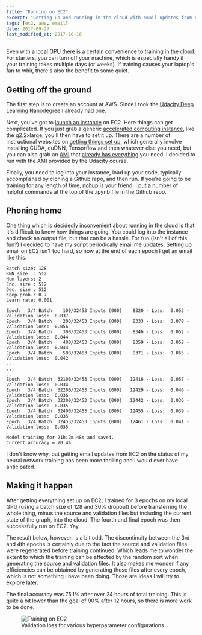 ```yaml
---
title: "Running on EC2"
excerpt: "Getting up and running in the cloud with email updates from AWS"
tags: [ec2, aws, email]
date: 2017-09-27
last_modified_at: 2017-10-16
---
```


Even with a [local GPU](/deep-speeding-blog/2017-09-15-My-rig/) there is a certain convenience to training in the cloud. For starters, you can turn off your machine, which is especially handy if your training takes multiple days (or weeks). If training causes your laptop's fan to whir, there's also the benefit to some quiet.

## Getting off the ground
The first step is to create an account at AWS. Since I took the [Udacity Deep Learning Nanodegree](https://www.udacity.com/course/deep-learning-nanodegree-foundation--nd101) I already had one.

Next, you've got to [launch an instance](http://docs.aws.amazon.com/AWSEC2/latest/UserGuide/LaunchingAndUsingInstances.html) on EC2. Here things can get complicated. If you just grab a generic [accelerated computing instance](http://docs.aws.amazon.com/AWSEC2/latest/UserGuide/instance-types.html), like the g2.2xlarge, you'll then have to set it up. There are a number of instructional websites on [getting things set up](http://ramhiser.com/2016/01/05/installing-tensorflow-on-an-aws-ec2-instance-with-gpu-support/), which generally involve installing CUDA, cuDNN, Tensorflow and then whatever else you need, but you can also grab an [AMI](http://docs.aws.amazon.com/AWSEC2/latest/UserGuide/AMIs.html) that [already has everything](https://aws.amazon.com/marketplace/pp/B01EYKBEQ0?qid=1505924878587&sr=0-1&ref_=srh_res_product_title) you need. I decided to run with the AMI provided by the Udacity course.

Finally, you need to log into your instance, load up your code, typically accomplished by cloning a Github repo, and then run. If you're going to be training for any length of time, [nohup](http://linux.101hacks.com/unix/nohup-command/) is your friend. I put a number of helpful commands at the top of the .ipynb file in the Github repo.

## Phoning home
One thing which is decidedly inconvenient about running in the cloud is that it's difficult to know how things are going. You could log into the instance and check an output file, but that can be a hassle. For fun (isn't all of this fun?) I decided to have my script periodically email me updates. Setting up email on EC2 isn't too hard, so now at the end of each epoch I get an email like this:

~~~~
Batch size: 128
RNN size  : 512
Num layers: 2
Enc. size : 512
Dec. size : 512
Keep prob.: 0.7
Learn rate: 0.001

Epoch   3/4 Batch    100/32453 Inputs (000)    8320 - Loss:  0.053 - Validation loss:  0.037
Epoch   3/4 Batch    200/32453 Inputs (000)    8333 - Loss:  0.078 - Validation loss:  0.056
Epoch   3/4 Batch    300/32453 Inputs (000)    8346 - Loss:  0.052 - Validation loss:  0.044
Epoch   3/4 Batch    400/32453 Inputs (000)    8359 - Loss:  0.052 - Validation loss:  0.044
Epoch   3/4 Batch    500/32453 Inputs (000)    8371 - Loss:  0.065 - Validation loss:  0.042
...
...
...
Epoch   3/4 Batch  32100/32453 Inputs (000)   12416 - Loss:  0.057 - Validation loss:  0.034
Epoch   3/4 Batch  32200/32453 Inputs (000)   12429 - Loss:  0.046 - Validation loss:  0.036
Epoch   3/4 Batch  32300/32453 Inputs (000)   12442 - Loss:  0.036 - Validation loss:  0.035
Epoch   3/4 Batch  32400/32453 Inputs (000)   12455 - Loss:  0.039 - Validation loss:  0.035
Epoch   3/4 Batch  32453/32453 Inputs (000)   12461 - Loss:  0.041 - Validation loss:  0.035

Model training for 21h:2m:48s and saved.
Current accuracy = 70.4%
~~~~

I don't know why, but getting email updates from EC2 on the status of my neural network training has been more thrilling and I would ever have anticipated.

## Making it happen
After getting everything set up on EC2, I trained for 3 epochs on my local GPU (using a batch size of 128 and 30% dropout) before transferring the whole thing, minus the source and validation files but including the current state of the graph, into the cloud. The fourth and final epoch was then successfully run on EC2. Yay.

The result below, however, is a bit odd. The discontinuity between the 3rd and 4th epochs is certainly due to the fact the source and validation files were regenerated before training continued. Which leads me to wonder the extent to which the training can be affected by the random sort when generating the source and validation files. It also makes me wonder if any efficiencies can be obtained by generating those files after every epoch, which is not something I have been doing. Those are ideas I will try to explore later.

The final accuracy was 75.1% after over 24 hours of total training. This is quite a bit lower than the goal of 90% after 12 hours, so there is more work to be done.

<figure>
    <img src="{{ site.baseurl }}/assets/images/ec2.png" alt="Training on EC2"/>
    <figcaption>Validation loss for various hyperparameter configurations</figcaption>
</figure>
